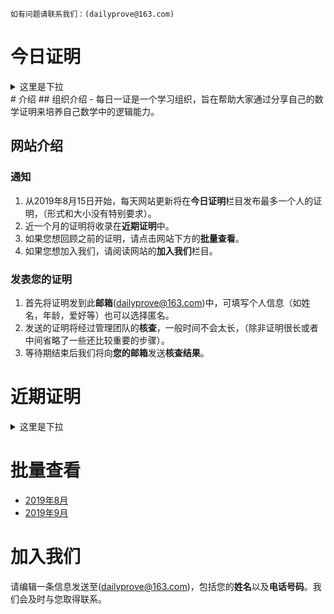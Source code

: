 ``
如有问题请联系我们：(dailyprove@163.com)
``
# 今日证明
<details>
  <summary>这里是下拉</summary>
  
  ![image](https://github.com/Jasonli08/dailyprove.github.io/blob/master/Proves1908/001.jpg)
  ![image](https://github.com/Jasonli08/dailyprove.github.io/blob/master/Proves1908/002.jpg)
  ![image](https://github.com/Jasonli08/dailyprove.github.io/blob/master/Proves1908/003.jpg)
</details>
# 介绍
## 组织介绍
- 每日一证是一个学习组织，旨在帮助大家通过分享自己的数学证明来培养自己数学中的逻辑能力。

## 网站介绍
### 通知
1. 从2019年8月15日开始，每天网站更新将在**今日证明**栏目发布最多一个人的证明，（形式和大小没有特别要求）。
1. 近一个月的证明将收录在**近期证明**中。
1. 如果您想回顾之前的证明，请点击网站下方的**批量查看**。
1. 如果您想加入我们，请阅读网站的**加入我们**栏目。
### 发表您的证明
1. 首先将证明发到此**邮箱**(dailyprove@163.com)中，可填写个人信息（如姓名，年龄，爱好等）也可以选择匿名。
1. 发送的证明将经过管理团队的**核查**，一般时间不会太长，（除非证明很长或者中间省略了一些还比较重要的步骤）。
1. 等待期结束后我们将向**您的邮箱**发送**核查结果**。
# 近期证明
<details>
  <summary>这里是下拉</summary>
  
  ![image](https://github.com/Jasonli08/dailyprove.github.io/blob/master/Proves1908/001.jpg)
  ![image](https://github.com/Jasonli08/dailyprove.github.io/blob/master/Proves1908/002.jpg)
  ![image](https://github.com/Jasonli08/dailyprove.github.io/blob/master/Proves1908/003.jpg)
</details>

# 批量查看
* [2019年8月](https://pan.baidu.com/s/1A7VrAwpMZ--Yms5bNng3rA)
* [2019年9月](https://pan.baidu.com/s/1HiNTzZ5pI9TlVapYQfwHpQ)

# 加入我们
请编辑一条信息发送至(dailyprove@163.com)，包括您的**姓名**以及**电话号码**。我们会及时与您取得联系。
